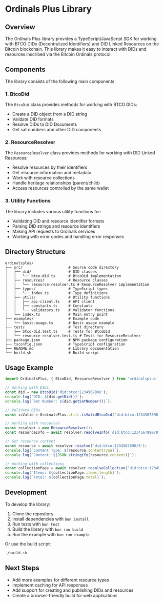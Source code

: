 # Ordinals Plus Library

## Overview

The Ordinals Plus library provides a TypeScript/JavaScript SDK for working with BTCO DIDs (Decentralized Identifiers) and DID Linked Resources on the Bitcoin blockchain. This library makes it easy to interact with DIDs and resources inscribed via the Bitcoin Ordinals protocol.

## Components

The library consists of the following main components:

### 1. BtcoDid

The `BtcoDid` class provides methods for working with BTCO DIDs:

- Create a DID object from a DID string
- Validate DID formats
- Resolve DIDs to DID Documents
- Get sat numbers and other DID components

### 2. ResourceResolver

The `ResourceResolver` class provides methods for working with DID Linked Resources:

- Resolve resources by their identifiers
- Get resource information and metadata
- Work with resource collections
- Handle heritage relationships (parent/child)
- Access resources controlled by the same wallet

### 3. Utility Functions

The library includes various utility functions for:

- Validating DID and resource identifier formats
- Parsing DID strings and resource identifiers
- Making API requests to Ordinals services
- Working with error codes and handling error responses

## Directory Structure

```
ordinalsplus/
├── src/                     # Source code directory
│   ├── did/                 # DID classes
│   │   └── btco-did.ts      # BtcoDid implementation
│   ├── resources/           # Resource classes
│   │   └── resource-resolver.ts # ResourceResolver implementation
│   ├── types/               # TypeScript types
│   │   └── index.ts         # Type definitions
│   ├── utils/               # Utility functions
│   │   ├── api-client.ts    # API client
│   │   ├── constants.ts     # Constants
│   │   └── validators.ts    # Validator functions
│   └── index.ts             # Main entry point
├── examples/                # Example code
│   └── basic-usage.ts       # Basic usage example
├── test/                    # Test directory
│   ├── btco-did.test.ts     # Tests for BtcoDid
│   └── resource-resolver.test.ts # Tests for ResourceResolver
├── package.json             # NPM package configuration
├── tsconfig.json            # TypeScript configuration
├── README.md                # Library documentation
└── build.sh                 # Build script
```

## Usage Example

```typescript
import OrdinalsPlus, { BtcoDid, ResourceResolver } from 'ordinalsplus';

// Working with DIDs
const did = new BtcoDid('did:btco:1234567890');
console.log(`DID: ${did.getDid()}`);
console.log(`Sat Number: ${did.getSatNumber()}`);

// Validate DIDs
const isValid = OrdinalsPlus.utils.isValidBtcoDid('did:btco:1234567890');

// Working with resources
const resolver = new ResourceResolver();
const resourceInfo = await resolver.resolveInfo('did:btco:1234567890/0');

// Get resource content
const resource = await resolver.resolve('did:btco:1234567890/0');
console.log(`Content Type: ${resource.contentType}`);
console.log(`Content: ${JSON.stringify(resource.content)}`);

// Working with collections
const collectionPage = await resolver.resolveCollection('did:btco:1234567890/0');
console.log(`Items: ${collectionPage.items.length}`);
console.log(`Total: ${collectionPage.total}`);
```

## Development

To develop the library:

1. Clone the repository
2. Install dependencies with `bun install`
3. Run tests with `bun test`
4. Build the library with `bun run build`
5. Run the example with `bun run example`

Or use the build script:

```bash
./build.sh
```

## Next Steps

- Add more examples for different resource types
- Implement caching for API responses
- Add support for creating and publishing DIDs and resources
- Create a browser-friendly build for web applications 